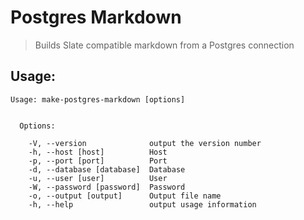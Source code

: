 # Postgres Markdown
> Builds Slate compatible markdown from a Postgres connection

## Usage:
```
Usage: make-postgres-markdown [options]


  Options:

    -V, --version              output the version number
    -h, --host [host]          Host
    -p, --port [port]          Port
    -d, --database [database]  Database
    -u, --user [user]          User
    -W, --password [password]  Password
    -o, --output [output]      Output file name
    -h, --help                 output usage information
```

